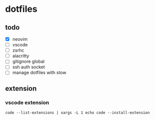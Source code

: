 # dotfiles

## todo
- [x] neovim 
- [ ] vscode 
- [ ] zsrhc 
- [ ] alacritty
- [ ] gitignore global
- [ ] ssh auth socket
- [ ] manage dotfiles with stow

## extension
### vscode extension
```shell
code --list-extensions | xargs -L 1 echo code --install-extension
```
